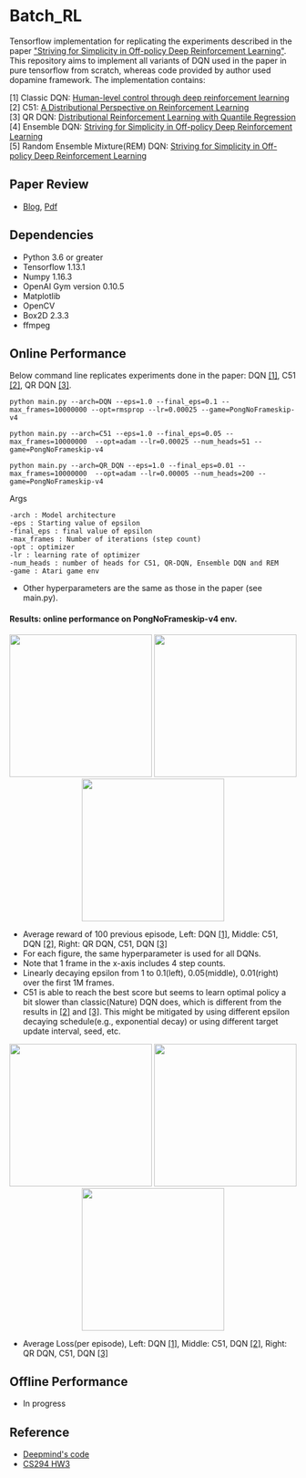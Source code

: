 # Batch_RL

Tensorflow implementation for replicating the experiments described in the paper ["Striving for Simplicity in Off-policy Deep Reinforcement Learning"]( https://arxiv.org/abs/1907.04543). This repository aims to implement all variants of DQN used in the paper in pure tensorflow from scratch, whereas code provided by author used dopamine framework. The implementation contains:

[1] Classic DQN: [Human-level control through deep reinforcement learning](https://www.nature.com/articles/nature14236)  
[2] C51: [A Distributional Perspective on Reinforcement Learning](https://arxiv.org/abs/1707.06887)  
[3] QR DQN: [Distributional Reinforcement Learning with Quantile Regression](https://arxiv.org/abs/1710.10044)  
[4] Ensemble DQN: [Striving for Simplicity in Off-policy Deep Reinforcement Learning](https://arxiv.org/abs/1907.04543)  
[5] Random Ensemble Mixture(REM) DQN: [Striving for Simplicity in Off-policy Deep Reinforcement Learning](https://arxiv.org/abs/1907.04543)  

## Paper Review
- [Blog](https://medium.com/@seungwonkim_57156/deep-learning-papers-review-striving-for-simplicity-in-off-policy-deep-reinforcement-learning-ac49c4aa26e2), [Pdf](https://github.com/seungwon1/batch_rl/blob/master/docs/paper_review.pdf)

## Dependencies
- Python 3.6 or greater
- Tensorflow 1.13.1
- Numpy 1.16.3
- OpenAI Gym version 0.10.5
- Matplotlib
- OpenCV
- Box2D 2.3.3
- ffmpeg

## Online Performance
Below command line replicates experiments done in the paper: DQN [[1]](#batch_rl), C51 [[2]](#batch_rl), QR DQN [[3]](#batch_rl).
```
python main.py --arch=DQN --eps=1.0 --final_eps=0.1 --max_frames=10000000 --opt=rmsprop --lr=0.00025 --game=PongNoFrameskip-v4

python main.py --arch=C51 --eps=1.0 --final_eps=0.05 --max_frames=10000000  --opt=adam --lr=0.00025 --num_heads=51 --game=PongNoFrameskip-v4

python main.py --arch=QR_DQN --eps=1.0 --final_eps=0.01 --max_frames=10000000  --opt=adam --lr=0.00005 --num_heads=200 --game=PongNoFrameskip-v4
```
Args
```
-arch : Model architecture
-eps : Starting value of epsilon
-final_eps : final value of epsilon
-max_frames : Number of iterations (step count)
-opt : optimizer
-lr : learning rate of optimizer
-num_heads : number of heads for C51, QR-DQN, Ensemble DQN and REM
-game : Atari game env
```
- Other hyperparameters are the same as those in the paper (see main.py).

#### Results: online performance on PongNoFrameskip-v4 env.
<p align="center">
<img src="https://github.com/seungwon1/batch_rl/blob/master/figure/n_dqn_p.png" width="250">
<img src="https://github.com/seungwon1/batch_rl/blob/master/figure/c51_p.png" width="250">
<img src="https://github.com/seungwon1/batch_rl/blob/master/figure/qr_dqn_p.png" width="250">
</p>

- Average reward of 100 previous episode, Left: DQN [[1]](#batch_rl), Middle: C51, DQN [[2]](#batch_rl), Right: QR DQN, C51, DQN [[3]](#batch_rl)
- For each figure, the same hyperparameter is used for all DQNs.
- Note that 1 frame in the x-axis includes 4 step counts.
- Linearly decaying epsilon from 1 to 0.1(left), 0.05(middle), 0.01(right) over the first 1M frames.
- C51 is able to reach the best score but seems to learn optimal policy a bit slower than classic(Nature) DQN does, which is different from the results in [[2]](#batch_rl) and [[3]](#batch_rl). This might be mitigated by using different epsilon decaying schedule(e.g., exponential decay) or using different target update interval, seed, etc.

<p align="center">
<img src="https://github.com/seungwon1/batch_rl/blob/master/figure/n_dqn_l.png" width="250">
<img src="https://github.com/seungwon1/batch_rl/blob/master/figure/c51_l.png" width="250">
<img src="https://github.com/seungwon1/batch_rl/blob/master/figure/qr_dqn_l.png" width="250">
</p>

- Average Loss(per episode), Left: DQN [[1]](#batch_rl), Middle: C51, DQN [[2]](#batch_rl), Right: QR DQN, C51, DQN [[3]](#batch_rl)

## Offline Performance
- In progress

## Reference
- [Deepmind's code](https://sites.google.com/a/deepmind.com/dqn/)  
- [CS294 HW3](https://github.com/berkeleydeeprlcourse/homework/tree/master/hw3)
